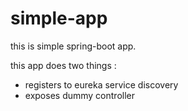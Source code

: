 # simple-app
this is simple spring-boot app. 

this app does two things :
- registers to eureka service discovery
- exposes dummy controller
